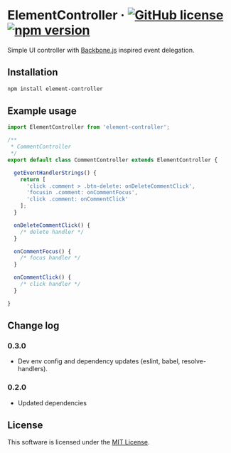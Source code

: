 # ElementController &middot; [![GitHub license](https://img.shields.io/github/license/insector-ab/element-controller.svg)](https://github.com/insector-ab/element-controller/blob/master/LICENSE) [![npm version](https://img.shields.io/npm/v/element-controller.svg?style=flat)](https://www.npmjs.com/package/element-controller)

Simple UI controller with [Backbone.js](http://backbonejs.org/#Events) inspired event delegation.


## Installation

```sh
npm install element-controller
```


## Example usage
```javascript
import ElementController from 'element-controller';

/**
 * CommentController
 */
export default class CommentController extends ElementController {

  getEventHandlerStrings() {
    return [
      'click .comment > .btn-delete: onDeleteCommentClick',
      'focusin .comment: onCommentFocus',
      'click .comment: onCommentClick'
    ];
  }

  onDeleteCommentClick() {
    /* delete handler */
  }

  onCommentFocus() {
    /* focus handler */
  }

  onCommentClick() {
    /* click handler */
  }

}
```

## Change log

### 0.3.0
* Dev env config and dependency updates (eslint, babel, resolve-handlers).

### 0.2.0
* Updated dependencies


## License

This software is licensed under the [MIT License](https://github.com/insector-ab/element-controller/blob/master/LICENSE).
